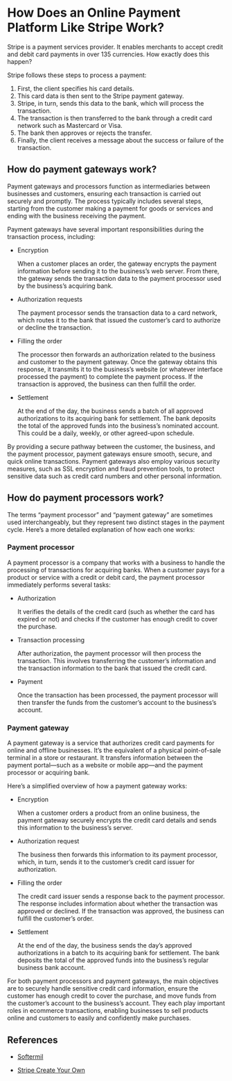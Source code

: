# How Does an Online Payment Platform Like Stripe Work?

Stripe is a payment services provider. It enables merchants to accept credit and debit card payments in over 135 currencies. How exactly does this happen?

Stripe follows these steps to process a payment:

1. First, the client specifies his card details.
1. This card data is then sent to the Stripe payment gateway.
1. Stripe, in turn, sends this data to the bank, which will process the transaction.
1. The transaction is then transferred to the bank through a credit card network such as Mastercard or Visa.
1. The bank then approves or rejects the transfer.
1. Finally, the client receives a message about the success or failure of the transaction.


## How do payment gateways work?

Payment gateways and processors function as intermediaries between businesses and customers, ensuring each transaction is carried out securely and promptly. The process typically includes several steps, starting from the customer making a payment for goods or services and ending with the business receiving the payment.

Payment gateways have several important responsibilities during the transaction process, including:

- Encryption

    When a customer places an order, the gateway encrypts the payment information before sending it to the business’s web server. From there, the gateway sends the transaction data to the payment processor used by the business’s acquiring bank.

- Authorization requests
  
    The payment processor sends the transaction data to a card network, which routes it to the bank that issued the customer’s card to authorize or decline the transaction.

- Filling the order
  
    The processor then forwards an authorization related to the business and customer to the payment gateway. Once the gateway obtains this response, it transmits it to the business’s website (or whatever interface processed the payment) to complete the payment process. If the transaction is approved, the business can then fulfill the order.

- Settlement

    At the end of the day, the business sends a batch of all approved authorizations to its acquiring bank for settlement. The bank deposits the total of the approved funds into the business’s nominated account. This could be a daily, weekly, or other agreed-upon schedule.

By providing a secure pathway between the customer, the business, and the payment processor, payment gateways ensure smooth, secure, and quick online transactions. Payment gateways also employ various security measures, such as SSL encryption and fraud prevention tools, to protect sensitive data such as credit card numbers and other personal information.

## How do payment processors work?

The terms “payment processor” and “payment gateway” are sometimes used interchangeably, but they represent two distinct stages in the payment cycle. Here’s a more detailed explanation of how each one works:

### Payment processor

A payment processor is a company that works with a business to handle the processing of transactions for acquiring banks. When a customer pays for a product or service with a credit or debit card, the payment processor immediately performs several tasks:

- Authorization
  
    It verifies the details of the credit card (such as whether the card has expired or not) and checks if the customer has enough credit to cover the purchase.

- Transaction processing
  
    After authorization, the payment processor will then process the transaction. This involves transferring the customer’s information and the transaction information to the bank that issued the credit card.

- Payment

    Once the transaction has been processed, the payment processor will then transfer the funds from the customer’s account to the business’s account.

### Payment gateway

A payment gateway is a service that authorizes credit card payments for online and offline businesses. It’s the equivalent of a physical point-of-sale terminal in a store or restaurant. It transfers information between the payment portal—such as a website or mobile app—and the payment processor or acquiring bank.

Here’s a simplified overview of how a payment gateway works:

- Encryption

    When a customer orders a product from an online business, the payment gateway securely encrypts the credit card details and sends this information to the business’s server.

- Authorization request

    The business then forwards this information to its payment processor, which, in turn, sends it to the customer’s credit card issuer for authorization.

- Filling the order

    The credit card issuer sends a response back to the payment processor. The response includes information about whether the transaction was approved or declined. If the transaction was approved, the business can fulfill the customer’s order.

- Settlement

    At the end of the day, the business sends the day’s approved authorizations in a batch to its acquiring bank for settlement. The bank deposits the total of the approved funds into the business’s regular business bank account.

For both payment processors and payment gateways, the main objectives are to securely handle sensitive credit card information, ensure the customer has enough credit to cover the purchase, and move funds from the customer’s account to the business’s account. They each play important roles in ecommerce transactions, enabling businesses to sell products online and customers to easily and confidently make purchases.




## References

- [Softermil](https://www.softermii.com/blog/how-to-create-an-online-payment-platform-like-stripe)

- [Stripe Create Your Own](https://stripe.com/resources/more/how-to-create-your-own-payment-gateway)